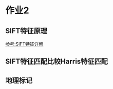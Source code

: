# 作业2
## SIFT特征原理
[参考:SIFT特征详解](https://www.cnblogs.com/wangguchangqing/p/4853263.html)

## SIFT特征匹配比较Harris特征匹配


## 地理标记

